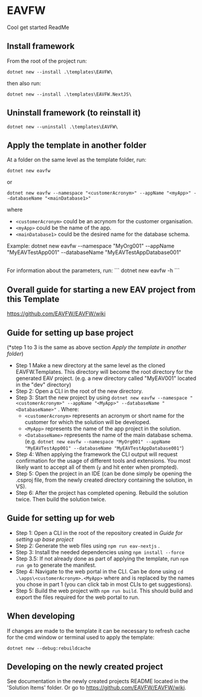 # EAVFW

Cool get started ReadMe

## Install framework

From the root of the project run:
```
dotnet new --install .\templates\EAVFW\
```
then also run:
```
dotnet new --install .\templates\EAVFW.NextJS\
``` 
## Uninstall framework (to reinstall it)
```
dotnet new --uninstall .\templates\EAVFW\
```


## Apply the template in another folder
At a folder on the same level as the template folder, run:

```
dotnet new eavfw
```

or 

```
dotnet new eavfw --namespace "<customerAcronym>" --appName "<myApp>" --databaseName "<mainDatabase1>"
```

where 
- ```<customerAcronym>``` could be an acrynom for the customer organisation. 
- ```<myApp>``` could be the name of the app. 
- ```<mainDatabase1>``` could be the desired name for the database schema.

Example:
dotnet new eavfw --namespace "MyOrg001" --appName "MyEAVTestApp001" --databaseName "MyEAVTestAppDatabase001"

<br> 
For information about the parameters, run: 
```
dotnet new eavfw -h
```

## Overall guide for starting a new EAV project from this Template
https://github.com/EAVFW/EAVFW/wiki


## Guide for setting up base project
(*step 1 to 3 is the same as above section _Apply the template in another folder_)
- Step 1 Make a new directory at the same level as the cloned EAVFW.Templates. This directory will become the root directory for the generated EAV project. (e.g. a new directory called "MyEAV001" located in the "dev" directory)
- Step 2: Open a CLI in the root of the new directory.
- Step 3: Start the new project by using ```dotnet new eavfw --namespace "<customerAcronym>" --appName "<MyApp>" --databaseName "<DatabaseName>"``` . Where:
    - `<customerAcronym>` represents an acronym or short name for the customer for which the solution will be developed. 
    - `<MyApp>` represents the name of the app project in the solution.
    - `<DatabaseName>` represents the name of the main database schema.
(e.g. ```dotnet new eavfw --namespace "MyOrg001" --appName "MyEAVTestApp001" --databaseName "MyEAVTestAppDatabase001"```)
- Step 4: When applying the framework the CLI output will request confirmation for the usage of different tools and extensions. You most likely want to accept all of them (`y` and hit enter when prompted).
- Step 5: Open the project in an IDE (can be done simply be opening the .csproj file, from the newly created directory containing the solution, in VS).
- Step 6: After the project has completed opening. Rebuild the solution twice. Then build the solution twice.


## Guide for setting up for web
- Step 1: Open a CLI in the root of the repository created in _Guide for setting up base project_
- Step 2: Generate the web files using ```npm run eav-nextjs``` .
- Step 3: Install the needed dependencies using ```npm install --force```
- Step 3.5: If not already done as part of applying the template, run ```npm run gm``` to generate the manifest.
- Step 4: Navigate to the web portal in the CLI. Can be done using ```cd .\apps\<customerAcronym>.<MyApp>``` where <customerAcronym> and <MyApp> is replaced by the names you chose in part 1 (you can click tab in most CLIs to get suggestions).
- Step 5: Build the web project with ```npm run build```. This should build and export the files required for the web portal to run.


## When developing
If changes are made to the template it can be necessary to refresh cache for the cmd window or terminal used to apply the template:
```
dotnet new --debug:rebuildcache
```

## Developing on the newly created project
See documentation in the newly created projects README located in the 'Solution Items' folder. Or go to https://github.com/EAVFW/EAVFW/wiki.